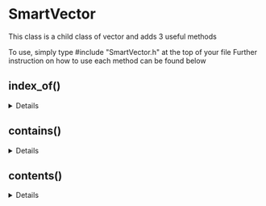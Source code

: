 # SmartVector
This class is a child class of vector and adds 3 useful methods

To use, simply type #include "SmartVector.h" at the top of your file
Further instruction on how to use each method can be found below

## index_of()
<details>

Returns the index of a specified object  

Parameter: T obj >> Object you want to find  

Returns: The index of the object, or -1 if the vector does not contain it

(Make sure your vector only contains objects of type T)  

Usage:
```cpp
int main() {
  SmartVector<string> vec;
  vec.push_back("5");
  cout << vec.index_of("5") << "\n"; //prints 0
  return 0;
}
```
</details>


## contains()
<details>
Parameter: T obj >> Object you want to find

Returns: A boolean, false if the vector does not contain T, true otherwise

Usage:
```cpp
int main() {
  SmartVector<string> vec;
  vec.push_back("5");
  cout << vec.contains("5") << "\n"; //prints 1
  return 0;
}
```
</details>


## contents()
<details>
Returns: The contents of a vector in a string

Each content is seperated with one space " "

Usage:
```cpp
int main() {
  SmartVector<string> vec;
  vec.push_back("5");
  cout << vec.contents() << "\n"; //prints 5
  return 0;
}
```
</details>

